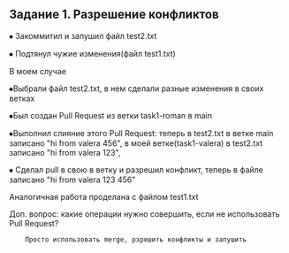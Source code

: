 ## Задание 1. Разрешение конфликтов

⦁	Закоммитил и запушил файл test2.txt

⦁	Подтянул чужие изменения(файл test1.txt)

В моем случае 

⦁Выбрали файл test2.txt, в нем сделали разные изменения в своих ветках

⦁Был создан Pull Request из ветки task1-roman в main

⦁Выполнил слияние этого Pull Request:
теперь в test2.txt в ветке main записано "hi from valera 456",
в моей ветке(task1-valera) в test2.txt  записано "hi from valera 123",

⦁	Сделал pull в свою в ветку и разрешил конфликт, теперь в файле записано "hi from valera 123 456"

Аналогичная работа проделана с файлом test1.txt

Доп. вопрос: какие операции нужно совершить, если не использовать Pull Request?
```
    Просто использовать merge, рзрешить конфликты и запушить
```
